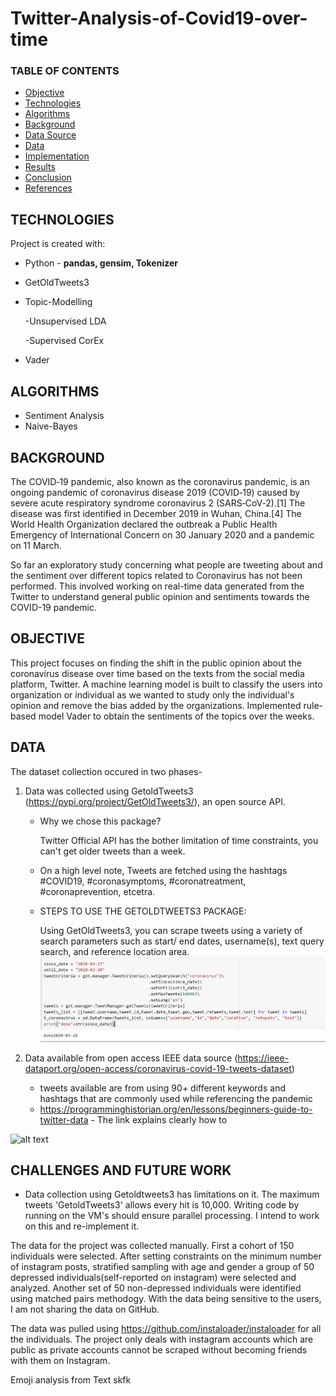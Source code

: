 # Twitter-Analysis-of-Covid19-over-time

### TABLE OF CONTENTS
* [Objective](#objective)
* [Technologies](#technologies)
* [Algorithms](#algorithms)
* [Background](#background)
* [Data Source](#Data-source)
* [Data](#data)
* [Implementation](#implementation)
* [Results](#results)
* [Conclusion](#conclusion)
* [References](#references)

## TECHNOLOGIES
Project is created with:

* Python - **pandas, gensim, Tokenizer**
* GetOldTweets3
* Topic-Modelling

  -Unsupervised LDA
  
  -Supervised   CorEx
* Vader


## ALGORITHMS
* Sentiment Analysis
* Naive-Bayes


## BACKGROUND
The COVID‑19 pandemic, also known as the coronavirus pandemic, is an ongoing pandemic of coronavirus disease 2019 (COVID‑19) caused by severe acute respiratory syndrome coronavirus 2 (SARS‑CoV‑2).[1] The disease was first identified in December 2019 in Wuhan, China.[4] The World Health Organization declared the outbreak a Public Health Emergency of International Concern on 30 January 2020 and a pandemic on 11 March.

So far an exploratory study concerning what people are tweeting about and the sentiment over different topics related to Coronavirus has not been performed. This involved working on real-time data generated from the Twitter to understand general public opinion and sentiments towards the COVID-19 pandemic. 


## OBJECTIVE
This project focuses on finding the shift in the public opinion about the coronavirus disease over time based on the texts from the social media platform, Twitter. 
A machine learning model is built to classify the users into organization or individual as we wanted to study only the individual's opinion and remove the bias added by the organizations. Implemented rule-based model Vader to obtain the sentiments of the topics over the weeks. 


## DATA
The dataset collection occured in two phases-
1. Data was collected using GetoldTweets3 (https://pypi.org/project/GetOldTweets3/), an open source API.
   * Why we chose this package? 
   
     Twitter Official API has the bother limitation of time constraints, you can't get older tweets than a week. 
   * On a high level note, Tweets are fetched using the hashtags #COVID19, #coronasymptoms, #coronatreatment, #coronaprevention, etcetra. 
   * STEPS TO USE THE GETOLDTWEETS3 PACKAGE:
   
     Using GetOldTweets3, you can scrape tweets using a variety of search parameters such as start/ end dates, username(s), text query search, and reference location area. 
![alt text](GOTcriteria.PNG) 
     
2. Data available from open access IEEE data source (https://ieee-dataport.org/open-access/coronavirus-covid-19-tweets-dataset)
   * tweets available are from using 90+ different keywords and hashtags that are commonly used while referencing the pandemic
   * https://programminghistorian.org/en/lessons/beginners-guide-to-twitter-data - The link explains clearly how to
   
![alt text](Hydratornew.png.png) 





## CHALLENGES AND FUTURE WORK 

* Data collection using Getoldtweets3 has limitations on it. The maximum tweets 'GetoldTweets3' allows every hit is 10,000. Writing code by running on the VM's should 
  ensure parallel processing. I intend to work on this and re-implement it. 
  

The data for the project was collected manually. First a cohort of 150 individuals were selected. After setting constraints on the minimum number of instagram posts, stratified sampling with age and gender a group of 50 depressed individuals(self-reported on instagram) were selected and analyzed. Another set of 50 non-depressed individuals were identified using matched pairs methodogy. With the data being sensitive to the users, I am not sharing the data on GitHub.

The data was pulled using https://github.com/instaloader/instaloader for all the individuals. The project only deals with instagram accounts which are public as private accounts cannot be scraped without becoming friends with them on Instagram.

Emoji analysis from Text
skfk
